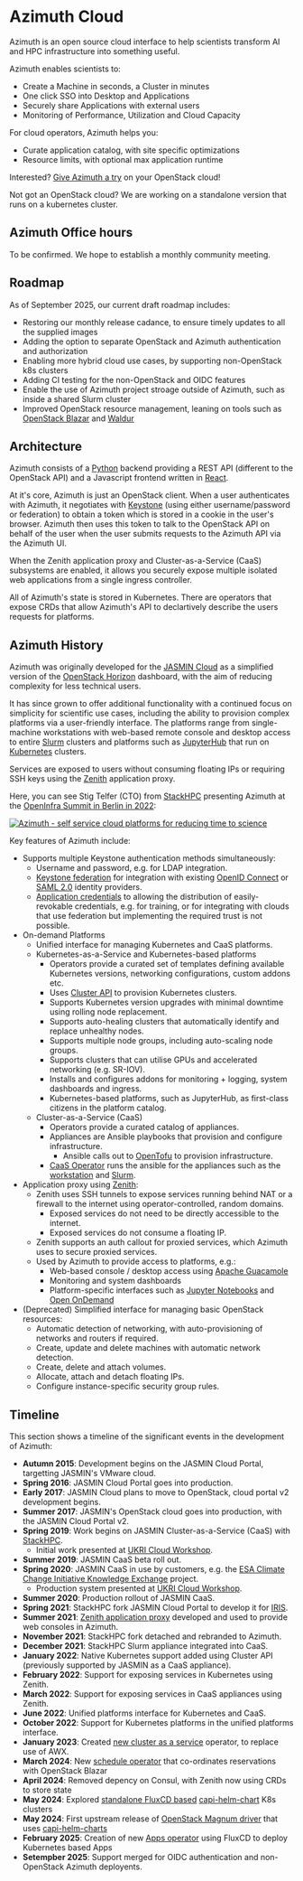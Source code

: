 # Azimuth Cloud

Azimuth is an open source cloud interface to help
scientists transform AI and HPC infrastructure into
something useful.

Azimuth enables scientists to:

* Create a Machine in seconds, a Cluster in minutes
* One click SSO into Desktop and Applications
* Securely share Applications with external users
* Monitoring of Performance, Utilization and Cloud Capacity

For cloud operators, Azimuth helps you:

* Curate application catalog, with site specific optimizations
* Resource limits, with optional max application runtime

Interested?
[Give Azimuth a try](https://azimuth-config.readthedocs.io/en/stable/try/) on your OpenStack cloud!

Not got an OpenStack cloud? We are working on a standalone
version that runs on a kubernetes cluster.

## Azimuth Office hours

To be confirmed. We hope to establish a monthly community meeting.

## Roadmap

As of September 2025, our current draft roadmap includes:

* Restoring our monthly release cadance, to ensure timely updates to all the supplied images
* Adding the option to separate OpenStack and Azimuth authentication and authorization
* Enabling more hybrid cloud use cases, by supporting non-OpenStack k8s clusters
* Adding CI testing for the non-OpenStack and OIDC features
* Enable the use of Azimuth project stroage outside of Azimuth, such as inside a shared Slurm cluster
* Improved OpenStack resource management, leaning on tools such as
  [OpenStack Blazar](https://docs.openstack.org/blazar/latest/) and [Waldur](https://waldur.com/)

## Architecture

Azimuth consists of a [Python](https://www.python.org/) backend providing a REST API (different
to the OpenStack API) and a Javascript frontend written in [React](https://reactjs.org/).

At it's core, Azimuth is just an OpenStack client. When a user authenticates with Azimuth, it
negotiates with [Keystone](https://docs.openstack.org/keystone/latest/) (using either
username/password or federation) to obtain a token which is stored in a cookie in the user's
browser. Azimuth then uses this token to talk to the OpenStack API on behalf of the user when
the user submits requests to the Azimuth API via the Azimuth UI.

When the Zenith application proxy and Cluster-as-a-Service (CaaS) subsystems are enabled,
it allows you securely expose multiple isolated web applications
from a single ingress controller.

All of Azimuth's state is stored in Kubernetes. There are operators that expose CRDs
that allow Azimuth's API to declartively describe the users requests for platforms.

## Azimuth History

Azimuth was originally developed for the [JASMIN Cloud](https://jasmin.ac.uk/) as a simplified
version of the [OpenStack Horizon](https://docs.openstack.org/horizon/latest/) dashboard, with the
aim of reducing complexity for less technical users.

It has since grown to offer additional functionality with a continued focus on simplicity for
scientific use cases, including the ability to provision complex platforms via a user-friendly
interface. The platforms range from single-machine workstations with web-based remote console
and desktop access to entire [Slurm](https://slurm.schedmd.com/) clusters and platforms such
as [JupyterHub](https://jupyter.org/hub) that run on [Kubernetes](https://kubernetes.io/) clusters.

Services are exposed to users without consuming floating IPs or requiring SSH keys using the
[Zenith](https://github.com/azimuth-cloud/zenith) application proxy.

Here, you can see Stig Telfer (CTO) from [StackHPC](https://www.stackhpc.com/)
presenting Azimuth at the
[OpenInfra Summit in Berlin in 2022](https://openinfra.dev/summit/berlin-2022):

[![Azimuth - self service cloud platforms for reducing time to science](https://img.youtube.com/vi/FRbpI7ZsvMw/0.jpg)](https://www.youtube.com/watch?v=FRbpI7ZsvMw)

Key features of Azimuth include:

  * Supports multiple Keystone authentication methods simultaneously:
    * Username and password, e.g. for LDAP integration.
    * [Keystone federation](https://docs.openstack.org/keystone/latest/admin/federation/introduction.html)
      for integration with existing [OpenID Connect](https://openid.net/connect/) or 
      [SAML 2.0](http://docs.oasis-open.org/security/saml/Post2.0/sstc-saml-tech-overview-2.0.html)
      identity providers.
    * [Application credentials](https://docs.openstack.org/keystone/latest/user/application_credentials.html)
      to allowing the distribution of easily-revokable credentials, e.g. for training, or for integrating
      with clouds that use federation but implementing the required trust is not possible.
  * On-demand Platforms
    * Unified interface for managing Kubernetes and CaaS platforms.
    * Kubernetes-as-a-Service and Kubernetes-based platforms
      * Operators provide a curated set of templates defining available Kubernetes versions,
        networking configurations, custom addons etc.
      * Uses [Cluster API](https://cluster-api.sigs.k8s.io/) to provision Kubernetes clusters.
      * Supports Kubernetes version upgrades with minimal downtime using rolling node replacement.
      * Supports auto-healing clusters that automatically identify and replace unhealthy nodes.
      * Supports multiple node groups, including auto-scaling node groups.
      * Supports clusters that can utilise GPUs and accelerated networking (e.g. SR-IOV).
      * Installs and configures addons for monitoring + logging, system dashboards and ingress.
      * Kubernetes-based platforms, such as JupyterHub, as first-class citizens in the platform catalog.
    * Cluster-as-a-Service (CaaS)
      * Operators provide a curated catalog of appliances.
      * Appliances are Ansible playbooks that provision and configure infrastructure.
        * Ansible calls out to [OpenTofu](https://opentofu.org/) to provision infrastructure.
      * [CaaS Operator](https://github.com/azimuth-cloud/azimuth-caas-operator) runs the ansible
        for the appliances such as the [workstation](https://github.com/azimuth-cloud/caas-workstation) and
        [Slurm](https://github.com/stackhpc/ansible-slurm-appliance/tree/main/environments/.caas).
  * Application proxy using [Zenith](https://github.com/azimuth-cloud/zenith):
    * Zenith uses SSH tunnels to expose services running behind NAT or a firewall to the internet
      using operator-controlled, random domains.
      * Exposed services do not need to be directly accessible to the internet.
      * Exposed services do not consume a floating IP.
    * Zenith supports an auth callout for proxied services, which Azimuth uses to secure proxied services.
    * Used by Azimuth to provide access to platforms, e.g.:
      * Web-based console / desktop access using [Apache Guacamole](https://guacamole.apache.org/)
      * Monitoring and system dashboards
      * Platform-specific interfaces such as [Jupyter Notebooks](https://jupyter.org/) and
        [Open OnDemand](https://openondemand.org/)
  * (Deprecated) Simplified interface for managing basic OpenStack resources:
    * Automatic detection of networking, with auto-provisioning of networks and routers if required.
    * Create, update and delete machines with automatic network detection.
    * Create, delete and attach volumes.
    * Allocate, attach and detach floating IPs.
    * Configure instance-specific security group rules.

## Timeline

This section shows a timeline of the significant events in the development of Azimuth:

  * **Autumn 2015**: Development begins on the JASMIN Cloud Portal, targetting JASMIN's VMware cloud.
  * **Spring 2016**: JASMIN Cloud Portal goes into production.
  * **Early 2017**: JASMIN Cloud plans to move to OpenStack, cloud portal v2 development begins.
  * **Summer 2017**: JASMIN's OpenStack cloud goes into production, with the JASMIN Cloud Portal v2.
  * **Spring 2019**: Work begins on JASMIN Cluster-as-a-Service (CaaS) with [StackHPC](https://www.stackhpc.com/).
    * Initial work presented at [UKRI Cloud Workshop](https://cloud.ac.uk/workshops/feb2019/).
  * **Summer 2019**: JASMIN CaaS beta roll out.
  * **Spring 2020**: JASMIN CaaS in use by customers, e.g. the
    [ESA Climate Change Initiative Knowledge Exchange](https://climate.esa.int/en/) project.
    * Production system presented at [UKRI Cloud Workshop](https://cloud.ac.uk/workshops/mar2020/).
  * **Summer 2020**: Production rollout of JASMIN CaaS.
  * **Spring 2021**: StackHPC fork JASMIN Cloud Portal to develop it for [IRIS](https://www.iris.ac.uk/).
  * **Summer 2021**: [Zenith application proxy](https://github.com/azimuth-cloud/zenith) developed and used
    to provide web consoles in Azimuth.
  * **November 2021**: StackHPC fork detached and rebranded to Azimuth.
  * **December 2021**: StackHPC Slurm appliance integrated into CaaS.
  * **January 2022**: Native Kubernetes support added using Cluster API (previously supported by JASMIN as a CaaS appliance).
  * **February 2022**: Support for exposing services in Kubernetes using Zenith.
  * **March 2022**: Support for exposing services in CaaS appliances using Zenith.
  * **June 2022**: Unified platforms interface for Kubernetes and CaaS.
  * **October 2022**: Support for Kubernetes platforms in the unified platforms interface.
  * **January 2023**: Created [new cluster as a service](https://github.com/azimuth-cloud/azimuth-caas-operator) operator, to replace use of AWX.
  * **March 2024**: New [schedule operator](https://github.com/azimuth-cloud/azimuth-schedule-operator) that co-ordinates reservations with OpenStack Blazar
  * **April 2024**: Removed depency on Consul, with Zenith now using CRDs to store state
  * **May 2024**: Explored [standalone FluxCD based](https://github.com/stackhpc/capi-helm-fluxcd-config)
    [capi-helm-chart](https://github.com/azimuth-cloud/capi-helm-charts) K8s clusters
  * **May 2024**: First upstream release of [OpenStack Magnum driver](https://opendev.org/openstack/magnum-capi-helm/)
    that uses [capi-helm-charts](https://github.com/azimuth-cloud/capi-helm-charts)
  * **February 2025**: Creation of new [Apps operator](https://github.com/azimuth-cloud/azimuth-apps-operator) using FluxCD to deploy Kubernetes based Apps
  * **Setempber 2025**: Support merged for OIDC authentication and non-OpenStack Azimuth deployents.
